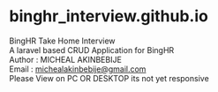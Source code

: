 # binghr_interview.github.io  
BingHR Take Home Interview   
A laravel based CRUD Application for BingHR  
Author : MICHEAL AKINBEBIJE  
Email : michealakinbebije@gmail.com  
Please View on PC OR DESKTOP its not yet responsive  
